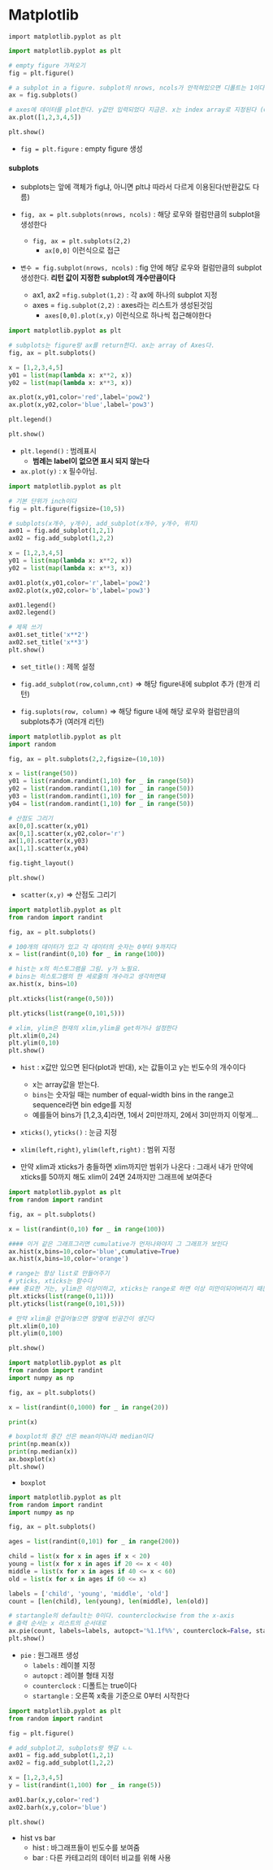 # Matplotlib

`import matplotlib.pyplot as plt`



```python
import matplotlib.pyplot as plt

# empty figure 가져오기
fig = plt.figure()

# a subplot in a figure. subplot의 nrows, ncols가 안적혀있으면 디폴트는 1이다.
ax = fig.subplots()

# axes에 데이터를 plot한다. y값만 입력되었다 지금은. x는 index array로 지정된다 (0부터 시작)
ax.plot([1,2,3,4,5])

plt.show()
```

- `fig = plt.figure` : empty figure 생성



#### subplots

- subplots는 앞에 객체가 fig냐, 아니면 plt냐 따라서 다르게 이용된다(반환값도 다름)

- `fig, ax = plt.subplots(nrows, ncols)`  : 해당 로우와 컬럼만큼의 subplot을 생성한다
  - `fig, ax = plt.subplots(2,2)`
    - `ax[0,0]` 이런식으로 접근
- `변수 = fig.subplot(nrows, ncols)` : fig 안에 해당 로우와 컬럼만큼의 subplot 생성한다. __리턴 값이 지정한 subplot의 개수만큼이다__
  - ax1, ax2 =`fig.subplot(1,2)` : 각 ax에 하나의 subplot 지정
  - axes = `fig.subplot(2,2)` : axes라는 리스트가 생성된것임
    - `axes[0,0].plot(x,y)` 이런식으로 하나씩 접근해야한다

```python
import matplotlib.pyplot as plt

# subplots는 figure랑 ax를 return한다. ax는 array of Axes다.
fig, ax = plt.subplots()

x = [1,2,3,4,5]
y01 = list(map(lambda x: x**2, x))
y02 = list(map(lambda x: x**3, x))

ax.plot(x,y01,color='red',label='pow2')
ax.plot(x,y02,color='blue',label='pow3')

plt.legend()

plt.show()
```

- `plt.legend()` : 범례표시
  - __범례는 label이 없으면 표시 되지 않는다__
- `ax.plot(y)` : x 필수아님.



```python
import matplotlib.pyplot as plt

# 기본 단위가 inch이다
fig = plt.figure(figsize=(10,5))

# subplots(x개수, y개수), add_subplot(x개수, y개수, 위치)
ax01 = fig.add_subplot(1,2,1)
ax02 = fig.add_subplot(1,2,2)

x = [1,2,3,4,5]
y01 = list(map(lambda x: x**2, x))
y02 = list(map(lambda x: x**3, x))

ax01.plot(x,y01,color='r',label='pow2')
ax02.plot(x,y02,color='b',label='pow3')

ax01.legend()
ax02.legend()

# 제목 쓰기
ax01.set_title('x**2')
ax02.set_title('x**3')
plt.show()
```

- `set_title()` : 제목 설정

- `fig.add_subplot(row,column,cnt)` => 해당 figure내에 subplot 추가 (한개 리턴)
- `fig.suplots(row, column)` => 해당 figure 내에 해당 로우와 컬럼만큼의 subplots추가 (여러개 리턴)



```python
import matplotlib.pyplot as plt
import random

fig, ax = plt.subplots(2,2,figsize=(10,10))

x = list(range(50))
y01 = list(random.randint(1,10) for _ in range(50))
y02 = list(random.randint(1,10) for _ in range(50))
y03 = list(random.randint(1,10) for _ in range(50))
y04 = list(random.randint(1,10) for _ in range(50))

# 산점도 그리기
ax[0,0].scatter(x,y01)
ax[0,1].scatter(x,y02,color='r')
ax[1,0].scatter(x,y03)
ax[1,1].scatter(x,y04)

fig.tight_layout()

plt.show()
```

- `scatter(x,y)` => 산점도 그리기



```python
import matplotlib.pyplot as plt
from random import randint

fig, ax = plt.subplots()

# 100개의 데이터가 있고 각 데이터의 숫자는 0부터 9까지다
x = list(randint(0,10) for _ in range(100))

# hist는 x의 히스토그램을 그림. y가 노필요. 
# bins는 히스토그램의 한 세로줄의 개수라고 생각하면돼
ax.hist(x, bins=10)

plt.xticks(list(range(0,50)))

plt.yticks(list(range(0,101,5)))

# xlim, ylim은 현재의 xlim,ylim을 get하거나 설정한다
plt.xlim(0,24)
plt.ylim(0,10)
plt.show()
```

- `hist` : x값만 있으면 된다(plot과 반대), x는 값들이고 y는 빈도수의 개수이다
  - x는 array값을 받는다.
  - `bins`는 숫자일 때는 number of equal-width bins in the range고 sequence라면 bin edge를 지정
  - 예를들어 bins가 [1,2,3,4]라면, 1에서 2미만까지, 2에서 3미만까지 이렇게...

- `xticks()`, `yticks()` : 눈금 지정
- `xlim(left,right)`, `ylim(left,right)` : 범위 지정
- 만약 xlim과 xticks가 충들하면 xlim까지만 범위가 나온다 : 그래서 내가 만약에 xticks를 50까지 해도 xlim이 24면 24까지만 그래프에 보여준다

```python
import matplotlib.pyplot as plt
from random import randint

fig, ax = plt.subplots()

x = list(randint(0,10) for _ in range(100))

#### 이거 같은 그래프그리면 cumulative가 먼저나와야지 그 그래프가 보인다
ax.hist(x,bins=10,color='blue',cumulative=True)
ax.hist(x,bins=10,color='orange')

# range는 항상 list로 만들어주기
# yticks, xticks는 함수다
### 중요한 거는, ylim은 이상이하고, xticks는 range로 하면 이상 미만이되어버리기 때문에 내가 100이라는 tick을 가지고 싶다면 101까지 작성
plt.xticks(list(range(0,11)))
plt.yticks(list(range(0,101,5)))

# 만약 xlim을 안걸어놓으면 양옆에 빈공간이 생긴다
plt.xlim(0,10)
plt.ylim(0,100)

plt.show()
```



```python
import matplotlib.pyplot as plt
from random import randint
import numpy as np

fig, ax = plt.subplots()

x = list(randint(0,1000) for _ in range(20))

print(x)

# boxplot의 중간 선은 mean이아니라 median이다
print(np.mean(x))
print(np.median(x))
ax.boxplot(x)
plt.show()
```

- `boxplot` 



```python
import matplotlib.pyplot as plt
from random import randint
import numpy as np

fig, ax = plt.subplots()

ages = list(randint(0,101) for _ in range(200))

child = list(x for x in ages if x < 20)
young = list(x for x in ages if 20 <= x < 40)
middle = list(x for x in ages if 40 <= x < 60)
old = list(x for x in ages if 60 <= x)

labels = ['child', 'young', 'middle', 'old']
count = [len(child), len(young), len(middle), len(old)]

# startangle의 default는 0이다. counterclockwise from the x-axis
# 출력 순서는 x 리스트의 순서대로
ax.pie(count, labels=labels, autopct='%1.1f%%', counterclock=False, startangle=180)
plt.show()
```

- `pie` : 원그래프 생성
  - `labels` : 레이블 지정
  - `autopct` : 레이블 형태 지정
  - `counterclock` : 디폴트는 true이다
  - `startangle` : 오른쪽 x축을 기준으로 0부터 시작한다



```python
import matplotlib.pyplot as plt
from random import randint

fig = plt.figure()

# add_subplot고, subplots랑 헷갈 ㄴㄴ
ax01 = fig.add_subplot(1,2,1)
ax02 = fig.add_subplot(1,2,2)

x = [1,2,3,4,5]
y = list(randint(1,100) for _ in range(5))

ax01.bar(x,y,color='red')
ax02.barh(x,y,color='blue')

plt.show()
```

- hist vs bar
  - hist : 바그래프들이 빈도수를 보여줌
  - bar : 다른 카테고리의 데이터 비교를 위해 사용